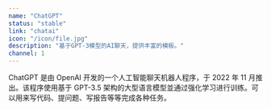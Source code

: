 ```yaml
---
name: "ChatGPT"
status: "stable"
link: "chatai"
icon: "/icon/file.jpg"
description: "基于GPT-3模型的AI聊天，提供丰富的模板。"
channel: 1
---
```


ChatGPT 是由 OpenAI 开发的一个人工智能聊天机器人程序，于 2022 年 11 月推出。该程序使用基于 GPT-3.5 架构的大型语言模型並通过强化学习进行训练。可以用来写代码、提问题、写报告等等完成各种任务。
